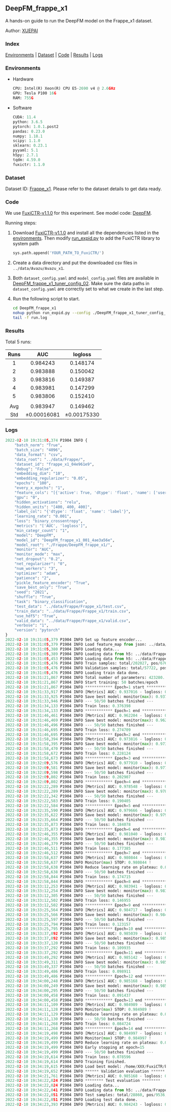 ## DeepFM_frappe_x1

A hands-on guide to run the DeepFM model on the Frappe_x1 dataset.

Author: [XUEPAI](https://github.com/xue-pai)

### Index
[Environments](#Environments) | [Dataset](#Dataset) | [Code](#Code) | [Results](#Results) | [Logs](#Logs)

### Environments
+ Hardware

  ```python
  CPU: Intel(R) Xeon(R) CPU E5-2690 v4 @ 2.6GHz
  GPU: Tesla P100 16G
  RAM: 755G

  ```

+ Software

  ```python
  CUDA: 11.4
  python: 3.6.5
  pytorch: 1.0.1.post2
  pandas: 0.23.0
  numpy: 1.18.1
  scipy: 1.1.0
  sklearn: 0.23.1
  pyyaml: 5.1
  h5py: 2.7.1
  tqdm: 4.59.0
  fuxictr: 1.1.0
  ```

### Dataset
Dataset ID: [Frappe_x1](https://github.com/openbenchmark/BARS/blob/master/ctr_prediction/datasets/Frappe/README.md#Frappe_x1). Please refer to the dataset details to get data ready.

### Code

We use [FuxiCTR-v1.1.0](fuxictr_url) for this experiment. See model code: [DeepFM](https://github.com/xue-pai/FuxiCTR/blob/v1.1.0/fuxictr/pytorch/models/DeepFM.py).

Running steps:

1. Download [FuxiCTR-v1.1.0](fuxictr_url) and install all the dependencies listed in the [environments](#environments). Then modify [run_expid.py](./run_expid.py#L5) to add the FuxiCTR library to system path
    
    ```python
    sys.path.append('YOUR_PATH_TO_FuxiCTR/')
    ```

2. Create a data directory and put the downloaded csv files in `../data/Avazu/Avazu_x1`.

3. Both `dataset_config.yaml` and `model_config.yaml` files are available in [DeepFM_frappe_x1_tuner_config_02](./DeepFM_frappe_x1_tuner_config_02). Make sure the data paths in `dataset_config.yaml` are correctly set to what we create in the last step.

4. Run the following script to start.

    ```bash
    cd DeepFM_frappe_x1
    nohup python run_expid.py --config ./DeepFM_frappe_x1_tuner_config_02 --expid DeepFM_frappe_x1_001_4ae3a56e --gpu 0 > run.log &
    tail -f run.log
    ```

### Results

Total 5 runs:

| Runs | AUC | logloss  |
|:--------------------:|:--------------------:|:--------------------:|
| 1 | 0.984243 | 0.148174  |
| 2 | 0.983888 | 0.150042  |
| 3 | 0.983816 | 0.149387  |
| 4 | 0.983981 | 0.147299  |
| 5 | 0.983806 | 0.152410  |
| | | | 
| Avg | 0.983947 | 0.149462 |
| Std | &#177;0.00016081 | &#177;0.00175330 |


### Logs
```python
2022-02-10 19:31:05,374 P1904 INFO {
    "batch_norm": "True",
    "batch_size": "4096",
    "data_format": "csv",
    "data_root": "../data/Frappe/",
    "dataset_id": "frappe_x1_04e961e9",
    "debug": "False",
    "embedding_dim": "10",
    "embedding_regularizer": "0.05",
    "epochs": "100",
    "every_x_epochs": "1",
    "feature_cols": "[{'active': True, 'dtype': 'float', 'name': ['user', 'item', 'daytime', 'weekday', 'isweekend', 'homework', 'cost', 'weather', 'country', 'city'], 'type': 'categorical'}]",
    "gpu": "0",
    "hidden_activations": "relu",
    "hidden_units": "[400, 400, 400]",
    "label_col": "{'dtype': 'float', 'name': 'label'}",
    "learning_rate": "0.001",
    "loss": "binary_crossentropy",
    "metrics": "['AUC', 'logloss']",
    "min_categr_count": "1",
    "model": "DeepFM",
    "model_id": "DeepFM_frappe_x1_001_4ae3a56e",
    "model_root": "./Frappe/DeepFM_frappe_x1/",
    "monitor": "AUC",
    "monitor_mode": "max",
    "net_dropout": "0.2",
    "net_regularizer": "0",
    "num_workers": "3",
    "optimizer": "adam",
    "patience": "2",
    "pickle_feature_encoder": "True",
    "save_best_only": "True",
    "seed": "2021",
    "shuffle": "True",
    "task": "binary_classification",
    "test_data": "../data/Frappe/Frappe_x1/test.csv",
    "train_data": "../data/Frappe/Frappe_x1/train.csv",
    "use_hdf5": "True",
    "valid_data": "../data/Frappe/Frappe_x1/valid.csv",
    "verbose": "1",
    "version": "pytorch"
}
2022-02-10 19:31:05,379 P1904 INFO Set up feature encoder...
2022-02-10 19:31:05,379 P1904 INFO Load feature_map from json: ../data/Frappe/frappe_x1_04e961e9/feature_map.json
2022-02-10 19:31:05,380 P1904 INFO Loading data...
2022-02-10 19:31:05,389 P1904 INFO Loading data from h5: ../data/Frappe/frappe_x1_04e961e9/train.h5
2022-02-10 19:31:05,453 P1904 INFO Loading data from h5: ../data/Frappe/frappe_x1_04e961e9/valid.h5
2022-02-10 19:31:05,476 P1904 INFO Train samples: total/202027, pos/67604, neg/134423, ratio/33.46%, blocks/1
2022-02-10 19:31:05,476 P1904 INFO Validation samples: total/57722, pos/19063, neg/38659, ratio/33.03%, blocks/1
2022-02-10 19:31:05,476 P1904 INFO Loading train data done.
2022-02-10 19:31:21,867 P1904 INFO Total number of parameters: 423280.
2022-02-10 19:31:21,867 P1904 INFO Start training: 50 batches/epoch
2022-02-10 19:31:21,867 P1904 INFO ************ Epoch=1 start ************
2022-02-10 19:31:33,917 P1904 INFO [Metrics] AUC: 0.937016 - logloss: 0.677712
2022-02-10 19:31:33,925 P1904 INFO Save best model: monitor(max): 0.937016
2022-02-10 19:31:33,946 P1904 INFO --- 50/50 batches finished ---
2022-02-10 19:31:34,133 P1904 INFO Train loss: 0.376398
2022-02-10 19:31:34,133 P1904 INFO ************ Epoch=1 end ************
2022-02-10 19:31:46,461 P1904 INFO [Metrics] AUC: 0.962204 - logloss: 0.242437
2022-02-10 19:31:46,469 P1904 INFO Save best model: monitor(max): 0.962204
2022-02-10 19:31:46,496 P1904 INFO --- 50/50 batches finished ---
2022-02-10 19:31:46,695 P1904 INFO Train loss: 0.274709
2022-02-10 19:31:46,695 P1904 INFO ************ Epoch=2 end ************
2022-02-10 19:31:58,394 P1904 INFO [Metrics] AUC: 0.973816 - logloss: 0.184279
2022-02-10 19:31:58,395 P1904 INFO Save best model: monitor(max): 0.973816
2022-02-10 19:31:58,470 P1904 INFO --- 50/50 batches finished ---
2022-02-10 19:31:58,672 P1904 INFO Train loss: 0.228124
2022-02-10 19:31:58,673 P1904 INFO ************ Epoch=3 end ************
2022-02-10 19:32:09,576 P1904 INFO [Metrics] AUC: 0.977910 - logloss: 0.169551
2022-02-10 19:32:09,581 P1904 INFO Save best model: monitor(max): 0.977910
2022-02-10 19:32:09,598 P1904 INFO --- 50/50 batches finished ---
2022-02-10 19:32:09,802 P1904 INFO Train loss: 0.202907
2022-02-10 19:32:09,802 P1904 INFO ************ Epoch=4 end ************
2022-02-10 19:32:22,289 P1904 INFO [Metrics] AUC: 0.978548 - logloss: 0.182297
2022-02-10 19:32:22,289 P1904 INFO Save best model: monitor(max): 0.978548
2022-02-10 19:32:22,342 P1904 INFO --- 50/50 batches finished ---
2022-02-10 19:32:22,583 P1904 INFO Train loss: 0.190405
2022-02-10 19:32:22,584 P1904 INFO ************ Epoch=5 end ************
2022-02-10 19:32:35,590 P1904 INFO [Metrics] AUC: 0.979666 - logloss: 0.172533
2022-02-10 19:32:35,622 P1904 INFO Save best model: monitor(max): 0.979666
2022-02-10 19:32:35,664 P1904 INFO --- 50/50 batches finished ---
2022-02-10 19:32:35,873 P1904 INFO Train loss: 0.184078
2022-02-10 19:32:35,873 P1904 INFO ************ Epoch=6 end ************
2022-02-10 19:32:46,355 P1904 INFO [Metrics] AUC: 0.981040 - logloss: 0.162076
2022-02-10 19:32:46,355 P1904 INFO Save best model: monitor(max): 0.981040
2022-02-10 19:32:46,379 P1904 INFO --- 50/50 batches finished ---
2022-02-10 19:32:46,511 P1904 INFO Train loss: 0.177385
2022-02-10 19:32:46,512 P1904 INFO ************ Epoch=7 end ************
2022-02-10 19:32:58,637 P1904 INFO [Metrics] AUC: 0.980844 - logloss: 0.186768
2022-02-10 19:32:58,637 P1904 INFO Monitor(max) STOP: 0.980844 !
2022-02-10 19:32:58,638 P1904 INFO Reduce learning rate on plateau: 0.000100
2022-02-10 19:32:58,638 P1904 INFO --- 50/50 batches finished ---
2022-02-10 19:32:58,844 P1904 INFO Train loss: 0.174715
2022-02-10 19:32:58,844 P1904 INFO ************ Epoch=8 end ************
2022-02-10 19:33:12,253 P1904 INFO [Metrics] AUC: 0.983941 - logloss: 0.140568
2022-02-10 19:33:12,254 P1904 INFO Save best model: monitor(max): 0.983941
2022-02-10 19:33:12,305 P1904 INFO --- 50/50 batches finished ---
2022-02-10 19:33:12,502 P1904 INFO Train loss: 0.146955
2022-02-10 19:33:12,502 P1904 INFO ************ Epoch=9 end ************
2022-02-10 19:33:25,564 P1904 INFO [Metrics] AUC: 0.984717 - logloss: 0.138608
2022-02-10 19:33:25,566 P1904 INFO Save best model: monitor(max): 0.984717
2022-02-10 19:33:25,597 P1904 INFO --- 50/50 batches finished ---
2022-02-10 19:33:25,794 P1904 INFO Train loss: 0.123157
2022-02-10 19:33:25,795 P1904 INFO ************ Epoch=10 end ************
2022-02-10 19:33:37,092 P1904 INFO [Metrics] AUC: 0.985039 - logloss: 0.138747
2022-02-10 19:33:37,092 P1904 INFO Save best model: monitor(max): 0.985039
2022-02-10 19:33:37,120 P1904 INFO --- 50/50 batches finished ---
2022-02-10 19:33:37,292 P1904 INFO Train loss: 0.109935
2022-02-10 19:33:37,292 P1904 INFO ************ Epoch=11 end ************
2022-02-10 19:33:49,292 P1904 INFO [Metrics] AUC: 0.985142 - logloss: 0.140442
2022-02-10 19:33:49,311 P1904 INFO Save best model: monitor(max): 0.985142
2022-02-10 19:33:49,337 P1904 INFO --- 50/50 batches finished ---
2022-02-10 19:33:49,486 P1904 INFO Train loss: 0.098911
2022-02-10 19:33:49,486 P1904 INFO ************ Epoch=12 end ************
2022-02-10 19:34:00,248 P1904 INFO [Metrics] AUC: 0.985168 - logloss: 0.142101
2022-02-10 19:34:00,249 P1904 INFO Save best model: monitor(max): 0.985168
2022-02-10 19:34:00,295 P1904 INFO --- 50/50 batches finished ---
2022-02-10 19:34:00,458 P1904 INFO Train loss: 0.091437
2022-02-10 19:34:00,458 P1904 INFO ************ Epoch=13 end ************
2022-02-10 19:34:11,109 P1904 INFO [Metrics] AUC: 0.984989 - logloss: 0.145891
2022-02-10 19:34:11,128 P1904 INFO Monitor(max) STOP: 0.984989 !
2022-02-10 19:34:11,129 P1904 INFO Reduce learning rate on plateau: 0.000010
2022-02-10 19:34:11,130 P1904 INFO --- 50/50 batches finished ---
2022-02-10 19:34:11,268 P1904 INFO Train loss: 0.084724
2022-02-10 19:34:11,268 P1904 INFO ************ Epoch=14 end ************
2022-02-10 19:34:19,498 P1904 INFO [Metrics] AUC: 0.984997 - logloss: 0.146024
2022-02-10 19:34:19,499 P1904 INFO Monitor(max) STOP: 0.984997 !
2022-02-10 19:34:19,499 P1904 INFO Reduce learning rate on plateau: 0.000001
2022-02-10 19:34:19,499 P1904 INFO Early stopping at epoch=15
2022-02-10 19:34:19,499 P1904 INFO --- 50/50 batches finished ---
2022-02-10 19:34:19,614 P1904 INFO Train loss: 0.078596
2022-02-10 19:34:19,614 P1904 INFO Training finished.
2022-02-10 19:34:19,615 P1904 INFO Load best model: /home/XXX/FuxiCTR/benchmarks/Frappe/DeepFM_frappe_x1/frappe_x1_04e961e9/DeepFM_frappe_x1_001_4ae3a56e.model
2022-02-10 19:34:19,652 P1904 INFO ****** Validation evaluation ******
2022-02-10 19:34:21,761 P1904 INFO [Metrics] AUC: 0.985168 - logloss: 0.142101
2022-02-10 19:34:22,024 P1904 INFO ******** Test evaluation ********
2022-02-10 19:34:22,024 P1904 INFO Loading data...
2022-02-10 19:34:22,041 P1904 INFO Loading data from h5: ../data/Frappe/frappe_x1_04e961e9/test.h5
2022-02-10 19:34:22,051 P1904 INFO Test samples: total/28860, pos/9536, neg/19324, ratio/33.04%, blocks/1
2022-02-10 19:34:22,051 P1904 INFO Loading test data done.
2022-02-10 19:34:23,393 P1904 INFO [Metrics] AUC: 0.984243 - logloss: 0.148174

```
